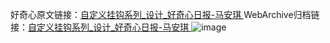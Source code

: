 好奇心原文链接：[自定义挂钩系列_设计_好奇心日报-马安琪 ](https://www.qdaily.com/articles/12385.html)
WebArchive归档链接：[自定义挂钩系列_设计_好奇心日报-马安琪 ](http://web.archive.org/web/20190623172623/https://www.qdaily.com/articles/12385.html)
![image](http://ww3.sinaimg.cn/large/007d5XDply1g3wjqk7uz5j30u03g87d9)
